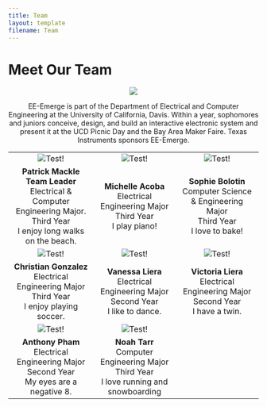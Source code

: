 ```yaml
---
title: Team
layout: template
filename: Team
--- 
```



# Meet Our Team


<div markdown="1">
<p align="center"> 
<img src="https://github.com/pmackle/EE-Emerge-2020-FourFace/blob/master/Documentation/Photos/team.png">
</p>
</div>


<div markdown="1">
<p align="center">
  EE-Emerge is part of the Department of Electrical and Computer Engineering at the University of California, Davis. Within a year, sophomores and juniors conceive, design, and build an interactive electronic system and present it at the UCD Picnic Day and the Bay Area Maker Faire. Texas Instruments sponsors EE-Emerge.
</p>
</div>
  



| | | |
|:-------------------------:|:-------------------------:|:-------------------------:|
|![Test!](https://github.com/pmackle/EE-Emerge-2020-FourFace/blob/master/Documentation/Photos/patrick.png?raw=true) | ![Test!](https://github.com/pmackle/EE-Emerge-2020-FourFace/blob/master/Documentation/Photos/michelle2.png?raw=true) |![Test!](https://github.com/pmackle/EE-Emerge-2020-FourFace/blob/master/Documentation/Photos/sophie.png?raw=true) |
| **Patrick Mackle** <br/> **Team Leader** <br/> Electrical & Computer Engineering Major.<br/> Third Year <br/> I enjoy long walks on the beach. |**Michelle Acoba** <br/> Electrical Engineering Major <br/> Third Year <br/> I play piano! |**Sophie Bolotin** <br/> Computer Science & Engineering Major <br/> Third Year <br/> I love to bake! |
|![Test!](https://github.com/pmackle/EE-Emerge-2020-FourFace/blob/master/Documentation/Photos/christian.png?raw=true)|  ![Test!](https://github.com/pmackle/EE-Emerge-2020-FourFace/blob/master/vanessa4.png?raw=true)|![Test!](https://github.com/pmackle/EE-Emerge-2020-FourFace/blob/master/Documentation/Photos/victoria2.png?raw=true)|
|**Christian Gonzalez** <br/> Electrical Engineering Major <br/> Third Year <br/> I enjoy playing soccer.|**Vanessa Liera** <br/> Electrical Engineering Major <br/> Second Year <br/>I like to dance. |**Victoria Liera** <br/> Electrical Engineering Major <br/>Second Year<br/> I have a twin.|
|![Test!](https://github.com/pmackle/EE-Emerge-2020-FourFace/blob/master/Documentation/Photos/anthony.png?raw=true) |  ![Test!](https://github.com/pmackle/EE-Emerge-2020-FourFace/blob/master/Documentation/Photos/noah.png?raw=true)||
|**Anthony Pham** <br/> Electrical Engineering Major<br/> Second Year <br/> My eyes are a negative 8. |**Noah Tarr** <br/> Computer Engineering Major <br/> Third Year <br/> I love running and snowboarding||
